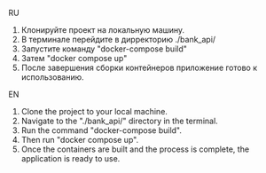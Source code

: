 RU
1. Клонируйте проект на локальную машину.
2. В терминале перейдите в дирректорию ./bank_api/
3. Запустите команду "docker-compose build"
4. Затем "docker compose up"
5. После завершения сборки контейнеров приложение готово к использованию.



EN
1. Clone the project to your local machine.
2. Navigate to the "./bank_api/" directory in the terminal.
3. Run the command "docker-compose build".
4. Then run "docker compose up".
5. Once the containers are built and the process is complete, the application is ready to use.

